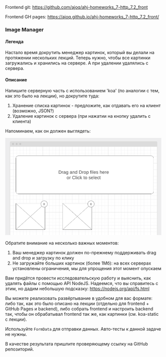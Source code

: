 Frontend git: https://github.com/ajoq/ahj-homeworks_7-http_7.2_front

Frontend GH pages: https://ajoq.github.io/ahj-homeworks_7-http_7.2_front/

### Image Manager


#### Легенда

Настало время докрутить менеджер картинок, который вы делали на протяжении нескольких лекций. Теперь нужно, чтобы все картинки загружались и хранились на сервере. А при удалении удалялись с сервера.

#### Описание

Напишите серверную часть с использованием 'koa' (по аналогии с тем, как это было на лекции), но докрутите туда:
1. Хранение списка картинок - предложите, как отдавать его на клиент (возможно, JSON?)
1. Удаление картинок с сервера (при нажатии на кнопку удалить с клиента)

Напоминаем, как он должен выглядеть:

![](./pic/image.png)

Обратите внимание на несколько важных моментов:
1. Ваш менеджер картинок должен по-прежнему поддерживать drag and drop и загрузку по клику
2. Не загружайте больших картинок (более 1Мб): на всех серверах установлены ограничения, мы для упрощения этот момент опускаем

Вам придётся провести исследовательскую работу и выяснить, как удалять файлы с помощью API NodeJS. Надеемся, что вы справитесь с этим, но дадим небольшую подсказку: https://nodejs.org/api/fs.html

Вы можете реализовать развёртывание в удобном для вас формате: либо так, как это было описано на лекции (отдельно для frontend + GitHub Pages и backend), либо собрать frontend и настроить backend так, чтобы он обрабатывал frontend так же, как картинки (см. koa-static с лекции).

Используйте `FormData` для отправки данных. Авто-тесты к данной задаче не нужны.

В качестве результата пришлите проверяющему ссылку на GitHub репозиторий.